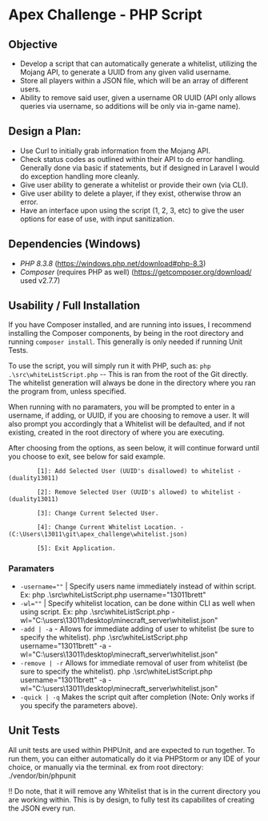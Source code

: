 # Apex Challenge - PHP Script

## Objective
- Develop a script that can automatically generate a whitelist, utilizing the Mojang API, to generate a UUID from any given valid username. 
- Store all players within a JSON file, which will be an array of different users.
- Ability to remove said user, given a username OR UUID (API only allows queries via username, so additions will be only via in-game name).

## Design a Plan:
  -   Use Curl to initially grab information from the Mojang API.
  -   Check status codes as outlined within their API to do error handling. Generally done via basic if statements, but if designed in Laravel I would do exception handling more cleanly.
  -   Give user ability to generate a whitelist or provide their own (via CLI).
  -   Give user ability to delete a player, if they exist, otherwise throw an error.
  -   Have an interface upon using the script (1, 2, 3, etc) to give the user options for ease of use, with input sanitization.


## Dependencies (Windows)
- _PHP 8.3.8_ (https://windows.php.net/download#php-8.3)
- _Composer_ (requires PHP as well) (https://getcomposer.org/download/ used v2.7.7)

## Usability / Full Installation

If you have Composer installed, and are running into issues, I recommend installing the Composer components, by being in the root directory and running ```composer install```. This generally is only needed if running Unit Tests.

To use the script, you will simply run it with PHP, such as: ```php .\src\whiteListScript.php``` -- This is ran from the root of the Git directly. The whitelist generation will always be done in the directory where you ran the program from, unless specified.

When running with no paramaters, you will be prompted to enter in a username, if adding, or UUID, if you are choosing to remove a user. It will also prompt you accordingly that a Whitelist will be defaulted, and if not existing, created in the root directory of where you are executing.

After choosing from the options, as seen below, it will continue forward until you choose to exit, see below for said example.

            [1]: Add Selected User (UUID's disallowed) to whitelist - (duality13011)

            [2]: Remove Selected User (UUID's allowed) to whitelist - (duality13011)

            [3]: Change Current Selected User.

            [4]: Change Current Whitelist Location. - (C:\Users\13011\git\apex_challenge\whitelist.json)

            [5]: Exit Application.

### Paramaters

-  ```-username=""``` | Specify users name immediately instead of within script. Ex: php .\src\whiteListScript.php username="13011brett"
- ```-wl=""``` |  Specify whitelist location, can be done within CLI as well when using script. Ex: php .\src\whiteListScript.php -wl="C:\users\13011\desktop\minecraft_server\whitelist.json"
- ```-add | -a``` - Allows for immediate adding of user to whitelist (be sure to specify the whitelist). php .\src\whiteListScript.php username="13011brett" -a -wl="C:\users\13011\desktop\minecraft_server\whitelist.json"
- ```-remove | -r``` Allows for immediate removal of user from whitelist (be sure to specify the whitelist). php .\src\whiteListScript.php username="13011brett" -a -wl="C:\users\13011\desktop\minecraft_server\whitelist.json"
- ```-quick | -q``` Makes the script quit after completion (Note: Only works if you specify the parameters above).


## Unit Tests

All unit tests are used within PHPUnit, and are expected to run together. To run them, you can either automatically do it via PHPStorm or any IDE of your choice, or manually via the terminal. ex from root directory: ./vendor/bin/phpunit

!! Do note, that it will remove any Whitelist that is in the current directory you are working within. This is by design, to fully test its capabilites of creating the JSON every run.
